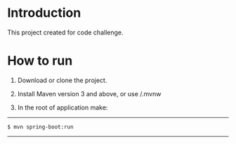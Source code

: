# Introduction
This project created for code challenge.

# How to run
1. Download or clone the project.

2. Install Maven version 3 and above, or use /.mvnw

3. In the root of application make:

----
	$ mvn spring-boot:run
----